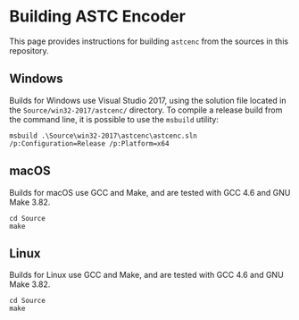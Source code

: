 # Building ASTC Encoder

This page provides instructions for building `astcenc` from the sources in
this repository.

## Windows

Builds for Windows use Visual Studio 2017, using the solution file located in
the `Source/win32-2017/astcenc/` directory. To compile a release build from
the command line, it is possible to use the `msbuild` utility:

```
msbuild .\Source\win32-2017\astcenc\astcenc.sln /p:Configuration=Release /p:Platform=x64
```

## macOS

Builds for macOS use GCC and Make, and are tested with GCC 4.6 and GNU Make
3.82.

```
cd Source
make
```

## Linux

Builds for Linux use GCC and Make, and are tested with GCC 4.6 and GNU Make
3.82.

```
cd Source
make
```


